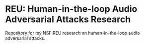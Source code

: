 # REU: Human-in-the-loop Audio Adversarial Attacks Research
Repository for my NSF REU research on human-in-the-loop audio adversarial attacks.
